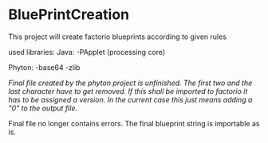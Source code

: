# BluePrintCreation
This project will create factorio blueprints according to given rules

used libraries:
Java:
  -PApplet (processing core)
  
Phyton:
  -base64
  -zlib

_Final file created by the phyton project is unfinished.
The first two and the last character have to get removed.
If this shall be imported to factorio it has to be assigned a version. In the current case this just means adding a "0" to the output file._

Final file no longer contains errors. The final blueprint string is importable as is.
